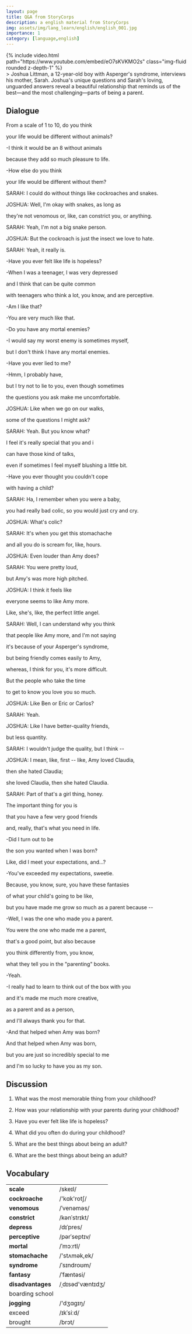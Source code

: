 ```yaml
---
layout: page
title: Q&A from StoryCorps
description: a english material from StoryCorps
img: assets/img/lang_learn/english/english_001.jpg
importance: 1
category: [language,english]
---
```




<div class="row mt-3">
    <div class="col-sm mt-3 mt-md-0">
        {% include video.html path="https://www.youtube.com/embed/eO7sKVKMO2s" class="img-fluid rounded z-depth-1" %}
    </div>
</div>
> Joshua Littman, a 12-year-old boy with Asperger's syndrome, interviews his mother, Sarah. Joshua's unique questions and Sarah's loving, unguarded answers reveal a beautiful relationship that reminds us of the best—and the most challenging—parts of being a parent. 

## Dialogue

From a scale of 1 to 10, do you think

your life would be different without animals?

-I think it would be an 8 without animals

because they add so much pleasure to life.

-How else do you think

your life would be different without them?

SARAH: I could do without things like cockroaches and snakes.

JOSHUA: Well, I'm okay with snakes, as long as

they're not venomous or, like, can constrict you, or anything.

SARAH: Yeah, I'm not a big snake person.

JOSHUA: But the cockroach is just the insect we love to hate.

SARAH: Yeah, it really is.

-Have you ever felt like life is hopeless?

-When I was a teenager, I was very depressed

and I think that can be quite common

with teenagers who think a lot, you know, and are perceptive.

-Am I like that?

-You are very much like that.

-Do you have any mortal enemies?

-I would say my worst enemy is sometimes myself,

but I don't think I have any mortal enemies.

-Have you ever lied to me?

-Hmm, I probably have,

but I try not to lie to you, even though sometimes

the questions you ask make me uncomfortable.

JOSHUA: Like when we go on our walks,

some of the questions I might ask?

SARAH: Yeah. But you know what?

I feel it's really special that you and i

can have those kind of talks,

even if sometimes I feel myself blushing a little bit.

-Have you ever thought you couldn't cope

with having a child?

SARAH: Ha, I remember when you were a baby,

you had really bad colic, so you would just cry and cry.

JOSHUA: What's colic?

SARAH: It's when you get this stomachache

and all you do is scream for, like, hours.

JOSHUA: Even louder than Amy does?

SARAH: You were pretty loud,

but Amy's was more high pitched.

JOSHUA: I think it feels like

everyone seems to like Amy more.

Like, she's, like, the perfect little angel.

SARAH: Well, I can understand why you think

that people like Amy more, and I'm not saying

it's because of your Asperger's syndrome,

but being friendly comes easily to Amy,

whereas, I think for you, it's more difficult.

But the people who take the time

to get to know you love you so much.

JOSHUA: Like Ben or Eric or Carlos?

SARAH: Yeah.

JOSHUA: Like I have better-quality friends,

but less quantity.

SARAH: I wouldn't judge the quality, but I think --

JOSHUA: I mean, like, first -- like, Amy loved Claudia,

then she hated Claudia;

she loved Claudia, then she hated Claudia.

SARAH: Part of that's a girl thing, honey.

The important thing for you is

that you have a few very good friends

and, really, that's what you need in life.

-Did I turn out to be

the son you wanted when I was born?

Like, did I meet your expectations, and...?

-You've exceeded my expectations, sweetie.

Because, you know, sure, you have these fantasies

of what your child's going to be like,

but you have made me grow so much as a parent because --

-Well, I was the one who made you a parent.

You were the one who made me a parent,

that's a good point, but also because

you think differently from, you know,

what they tell you in the "parenting" books.

-Yeah.

-I really had to learn to think out of the box with you

and it's made me much more creative,

as a parent and as a person,

and I'll always thank you for that.

-And that helped when Amy was born?

And that helped when Amy was born,

but you are just so incredibly special to me

and I'm so lucky to have you as my son.



## Discussion



1. What was the most memorable thing from your childhood?



2. How was your relationship with your parents during your childhood?



3. Have you ever felt like life is hopeless?

    

4. What did you often do during your childhood?

    

5. What are the best things about being an adult?

    

6. What are the best things about being an adult?





## Vocabulary

|                   |                  |
| ----------------- | ---------------- |
| **scale**         | /skeɪl/          |
| **cockroache**    | /'kɑk'rotʃ/      |
| **venomous**      | /ˈvenəməs/       |
| **constrict**     | /kənˈstrɪkt/     |
| **depress**       | /dɪˈpres/        |
| **perceptive**    | /pərˈseptɪv/     |
| **mortal**        | /ˈmɔːrtl/        |
| **stomachache**   | /'stʌmək,ek/     |
| **syndrome**      | /ˈsɪndroʊm/      |
| **fantasy**       | /ˈfæntəsi/       |
| **disadvantages** | /ˌdɪsəd'væntɪdʒ/ |
| boarding school   |                  |
| **jogging**       | /'dʒɑgɪŋ/        |
| exceed            | /ɪkˈsiːd/        |
| brought           | /brɔt/           |

  







